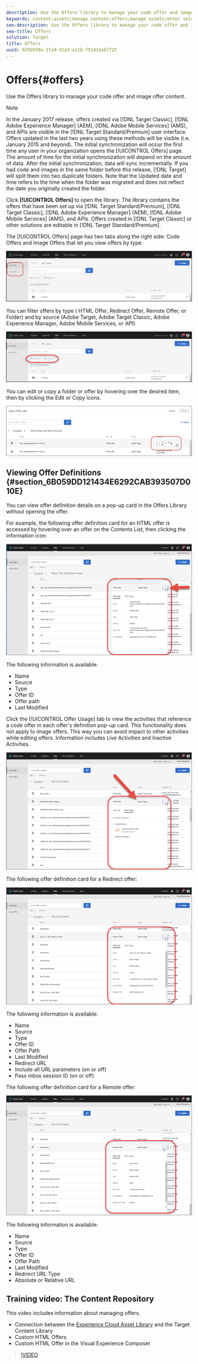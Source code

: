 ```yaml
---
description: Use the Offers library to manage your code offer and image offer content.
keywords: content;assets;manage content;offers;manage assets;enter selection mode;selection mode
seo-description: Use the Offers library to manage your code offer and image offer content.
seo-title: Offers
solution: Target
title: Offers
uuid: 925b930a-1fa9-41a3-a11b-f5241dab7725
---
```


# Offers{#offers}

Use the Offers library to manage your code offer and image offer content.

>[!NOTE]
>
>In the January 2017 release, offers created via [!DNL Target Classic], [!DNL Adobe Experience Manager] (AEM), [!DNL Adobe Mobile Services] (AMS), and APIs are visible in the [!DNL Target Standard/Premium] user interface. Offers updated in the last two years using these methods will be visible (i.e. January 2015 and beyond). The initial synchronization will occur the first time any user in your organization opens the [!UICONTROL Offers] page. The amount of time for the initial synchronization will depend on the amount of data. After the initial synchronization, data will sync incrementally. If you had code and images in the same folder before this release, [!DNL Target] will split them into two duplicate folders. Note that the Updated date and time refers to the time when the folder was migrated and does not reflect the date you originally created the folder.

Click **[!UICONTROL Offers]** to open the library. The library contains the offers that have been set up via [!DNL Target Standard/Premium], [!DNL Target Classic], [!DNL Adobe Experience Manager] (AEM), [!DNL Adobe Mobile Services] (AMS), and APIs. Offers created in [!DNL Target Classic] or other solutions are editable in [!DNL Target Standard/Premium].

The [!UICONTROL Offers] page has two tabs along the right side: Code Offers and Image Offers that let you view offers by type.

![](assets/offers_page.png)

You can filter offers by type ( HTML Offer, Redirect Offer, Remote Offer, or Folder) and by source (Adobe Target, Adobe Target Classic, Adobe Experience Manager, Adobe Mobile Services, or API).

![](assets/offers_filter.png)

You can edit or copy a folder or offer by hovering over the desired item, then by clicking the Edit or Copy icons.

![](assets/offer-picker-large.png)

## Viewing Offer Definitions {#section_6B059DD121434E6292CAB393507D010E}

You can view offer definition details on a pop-up card in the Offers Library without opening the offer.

For example, the following offer definition card for an HTML offer is accessed by hovering over an offer on the Contents List, then clicking the information icon:

![](assets/offer-card-html.png)

The following information is available:

* Name 
* Source 
* Type 
* Offer ID 
* Offer path 
* Last Modified

Click the [!UICONTROL Offer Usage] tab to view the activities that reference a code offer in each offer's definition pop-up card. This functionality does not apply to image offers. This way you can avoid impact to other activities while editing offers. Information includes Live Activities and Inactive Activities.

![](assets/offer-card-usage.png)

The following offer definition card for a Redirect offer:

![](assets/offer-card-redirect.png)

The following information is available:

* Name 
* Source 
* Type 
* Offer ID 
* Offer Path 
* Last Modified 
* Redirect URL 
* Include all URL parameters (on or off) 
* Pass mbox session ID (on or off)

The following offer definition card for a Remote offer:

![](assets/offer-card-remote.png)

The following information is available:

* Name 
* Source 
* Type 
* Offer ID 
* Offer Path 
* Last Modified 
* Redirect URL Type 
* Absolute or Relative URL

## Training video: The Content Repository

This video includes information about managing offers.

* Connection between the [Experience Cloud Asset Library](https://marketing.adobe.com/resources/help/en_US/mcloud/creative_cloud.html) and the Target Content Library 
* Custom HTML Offers 
* Custom HTML Offer in the Visual Experience Composer

>[!VIDEO](https://video.tv.adobe.com/v/17387)